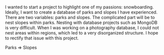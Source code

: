 I wanted to start a project to highlight one of my passions: snowboarding. Ideally, I want to create a database of parks and slopes I have experienced. There are two variables: parks and slopes. The complicated part will be to nest slopes within parks. Nesting with database projects such as MongoDB is very difficult. When I was working on a photography database, I could not nest areas within regions, which led to a very disorganized structure. I hope to rectify that issue with this project.

Parks => Slopes